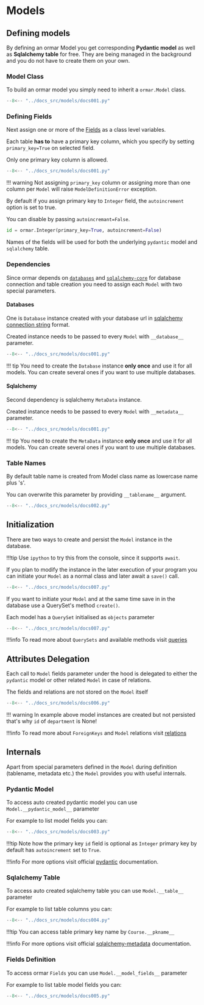 # Models

## Defining models

By defining an ormar Model you get corresponding **Pydantic model** as well as **Sqlalchemy table** for free.
They are being managed in the background and you do not have to create them on your own.

### Model Class

To build an ormar model you simply need to inherit a `ormar.Model` class.

```Python hl_lines="10"
--8<-- "../docs_src/models/docs001.py"
```

### Defining Fields

Next assign one or more of the [Fields][fields] as a class level variables.

Each table **has to** have a primary key column, which you specify by setting `primary_key=True` on selected field.

Only one primary key column is allowed.

```Python hl_lines="14 15 16"
--8<-- "../docs_src/models/docs001.py"
```

!!! warning 
    Not assigning `primary_key` column or assigning more than one column per `Model` will raise `ModelDefinitionError`
    exception.

By default if you assign primary key to `Integer` field, the `autoincrement` option is set to true.

You can disable by passing `autoincremant=False`.

```Python 
id = ormar.Integer(primary_key=True, autoincrement=False)
```

Names of the fields will be used for both the underlying `pydantic` model and `sqlalchemy` table.

### Dependencies

Since ormar depends on [`databases`][databases] and [`sqlalchemy-core`][sqlalchemy-core] for database connection 
and table creation you need to assign each `Model` with two special parameters.

#### Databases

One is `Database` instance created with your database url in [sqlalchemy connection string][sqlalchemy connection string] format.

Created instance needs to be passed to every `Model` with `__database__` parameter.

```Python hl_lines="1 6 11"
--8<-- "../docs_src/models/docs001.py"
```

!!! tip
    You need to create the `Database` instance **only once** and use it for all models. 
    You can create several ones if you want to use multiple databases.

#### Sqlalchemy

Second dependency is sqlalchemy `MetaData` instance.

Created instance needs to be passed to every `Model` with `__metadata__` parameter.

```Python hl_lines="2 7 12"
--8<-- "../docs_src/models/docs001.py"
```

!!! tip
    You need to create the `MetaData` instance **only once** and use it for all models. 
    You can create several ones if you want to use multiple databases.

### Table Names

By default table name is created from Model class name as lowercase name plus 's'.

You can overwrite this parameter by providing `__tablename__` argument.

```Python hl_lines="11 12 13"
--8<-- "../docs_src/models/docs002.py"
```

## Initialization

There are two ways to create and persist the `Model` instance in the database.

!!!tip 
    Use `ipython` to try this from the console, since it supports `await`.

If you plan to modify the instance in the later execution of your program you can initiate your `Model` as a normal class and later await a `save()` call.  

```Python hl_lines="19 20"
--8<-- "../docs_src/models/docs007.py"
```

If you want to initiate your `Model` and at the same time save in in the database use a QuerySet's method `create()`.

Each model has a `QuerySet` initialised as `objects` parameter 

```Python hl_lines="22"
--8<-- "../docs_src/models/docs007.py"
```

!!!info
    To read more about `QuerySets` and available methods visit [queries][queries]

## Attributes Delegation

Each call to `Model` fields parameter under the hood is delegated to either the `pydantic` model
or other related `Model` in case of relations. 

The fields and relations are not stored on the `Model` itself

```Python hl_lines="31 32 33 34 35 36 37 38 39 40 41"
--8<-- "../docs_src/models/docs006.py"
```

!!! warning
    In example above model instances are created but not persisted that's why `id` of `department` is None!

!!!info
    To read more about `ForeignKeys` and `Model` relations visit [relations][relations]

## Internals

Apart from special parameters defined in the `Model` during definition (tablename, metadata etc.) the `Model` provides you with useful internals.

### Pydantic Model

To access auto created pydantic model you can use `Model.__pydantic_model__` parameter

For example to list model fields you can:

```Python hl_lines="18"
--8<-- "../docs_src/models/docs003.py"
```

!!!tip
    Note how the primary key `id` field is optional as `Integer` primary key by default has `autoincrement` set to `True`.

!!!info
    For more options visit official [pydantic][pydantic] documentation.

### Sqlalchemy Table

To access auto created sqlalchemy table you can use `Model.__table__` parameter

For example to list table columns you can:

```Python hl_lines="18"
--8<-- "../docs_src/models/docs004.py"
```

!!!tip
    You can access table primary key name by `Course.__pkname__`

!!!info
    For more options visit official [sqlalchemy-metadata][sqlalchemy-metadata] documentation.

### Fields Definition

To access ormar `Fields` you can use `Model.__model_fields__` parameter

For example to list table model fields you can:

```Python hl_lines="18"
--8<-- "../docs_src/models/docs005.py"
```

[fields]: ./fields.md
[relations]: ./relations.md
[queries]: ./queries.md
[pydantic]: https://pydantic-docs.helpmanual.io/
[sqlalchemy-core]: https://docs.sqlalchemy.org/en/latest/core/
[sqlalchemy-metadata]: https://docs.sqlalchemy.org/en/13/core/metadata.html
[databases]: https://github.com/encode/databases
[sqlalchemy connection string]: https://docs.sqlalchemy.org/en/13/core/engines.html#database-urls